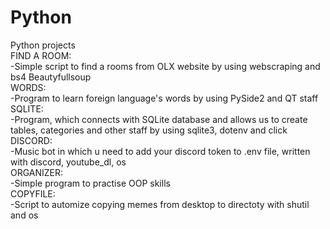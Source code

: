 # Python
Python projects                                                       
FIND A ROOM:                                
-Simple script to find a rooms from OLX website by using webscraping and bs4 Beautyfullsoup                                                                                    
WORDS:                                              
-Program to learn foreign language's words by using PySide2 and QT staff                                                                                     
SQLITE:                                                                    
-Program, which connects with SQLite database and allows us to create tables, categories and other staff by using sqlite3, dotenv and click           
DISCORD:                                                                                                              
-Music bot in which u need to add your discord token to .env file, written with discord, youtube_dl, os                      
ORGANIZER:                                                                                                                                  
-Simple program to practise OOP skills                                                                                                                              
COPYFILE:                                                                                                                                      
-Script to automize copying memes from desktop to directoty with shutil and os
